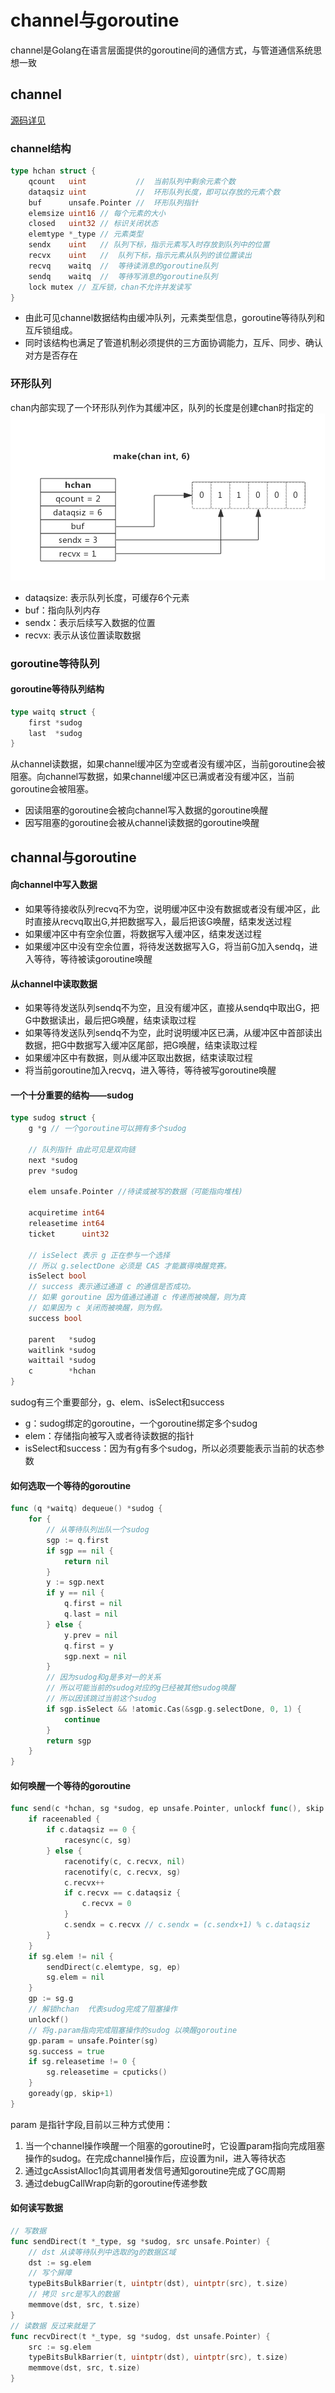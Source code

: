 # channel与goroutine
channel是Golang在语言层面提供的goroutine间的通信方式，与管道通信系统思想一致

## channel
[源码详见](./example/src/chan.go)
### channel结构
```go
type hchan struct {
	qcount   uint           //  当前队列中剩余元素个数
	dataqsiz uint           //  环形队列长度，即可以存放的元素个数
	buf      unsafe.Pointer //  环形队列指针
	elemsize uint16 // 每个元素的大小
	closed   uint32 // 标识关闭状态
	elemtype *_type // 元素类型
	sendx    uint   // 队列下标，指示元素写入时存放到队列中的位置
	recvx    uint   //  队列下标，指示元素从队列的该位置读出
	recvq    waitq  //  等待读消息的goroutine队列
	sendq    waitq  //  等待写消息的goroutine队列
	lock mutex // 互斥锁，chan不允许并发读写
}
```
- 由此可见channel数据结构由缓冲队列，元素类型信息，goroutine等待队列和互斥锁组成。
- 同时该结构也满足了管道机制必须提供的三方面协调能力，互斥、同步、确认对方是否存在

### 环形队列
chan内部实现了一个环形队列作为其缓冲区，队列的长度是创建chan时指定的
![](./static/环形队列.png)
- dataqsize: 表示队列长度，可缓存6个元素
- buf：指向队列内存
- sendx：表示后续写入数据的位置
- recvx: 表示从该位置读取数据

### goroutine等待队列
#### goroutine等待队列结构
```go
type waitq struct {
	first *sudog
	last  *sudog
}
```
从channel读数据，如果channel缓冲区为空或者没有缓冲区，当前goroutine会被阻塞。向channel写数据，如果channel缓冲区已满或者没有缓冲区，当前goroutine会被阻塞。
- 因读阻塞的goroutine会被向channel写入数据的goroutine唤醒
- 因写阻塞的goroutine会被从channel读数据的goroutine唤醒

## channal与goroutine
#### 向channel中写入数据
- 如果等待接收队列recvq不为空，说明缓冲区中没有数据或者没有缓冲区，此时直接从recvq取出G,并把数据写入，最后把该G唤醒，结束发送过程
- 如果缓冲区中有空余位置，将数据写入缓冲区，结束发送过程
- 如果缓冲区中没有空余位置，将待发送数据写入G，将当前G加入sendq，进入等待，等待被读goroutine唤醒
#### 从channel中读取数据
- 如果等待发送队列sendq不为空，且没有缓冲区，直接从sendq中取出G，把G中数据读出，最后把G唤醒，结束读取过程
- 如果等待发送队列sendq不为空，此时说明缓冲区已满，从缓冲区中首部读出数据，把G中数据写入缓冲区尾部，把G唤醒，结束读取过程
- 如果缓冲区中有数据，则从缓冲区取出数据，结束读取过程
- 将当前goroutine加入recvq，进入等待，等待被写goroutine唤醒
#### 一个十分重要的结构——sudog
```go
type sudog struct {
	g *g // 一个goroutine可以拥有多个sudog  

    // 队列指针 由此可见是双向链
	next *sudog 
	prev *sudog

	elem unsafe.Pointer //待读或被写的数据（可能指向堆栈)

	acquiretime int64
	releasetime int64
	ticket      uint32

    // isSelect 表示 g 正在参与一个选择
    // 所以 g.selectDone 必须是 CAS 才能赢得唤醒竞赛。
	isSelect bool
    // success 表示通过通道 c 的通信是否成功。
    // 如果 goroutine 因为值通过通道 c 传递而被唤醒，则为真
    // 如果因为 c 关闭而被唤醒，则为假。
	success bool

	parent   *sudog 
	waitlink *sudog 
	waittail *sudog 
	c        *hchan
}
```
sudog有三个重要部分，g、elem、isSelect和success
- g：sudog绑定的goroutine，一个goroutine绑定多个sudog
- elem：存储指向被写入或者待读数据的指针
- isSelect和success：因为有g有多个sudog，所以必须要能表示当前的状态参数 
#### 如何选取一个等待的goroutine
```go
func (q *waitq) dequeue() *sudog {
	for {
        // 从等待队列出队一个sudog
		sgp := q.first
		if sgp == nil {
			return nil
		}
		y := sgp.next
		if y == nil {
			q.first = nil
			q.last = nil
		} else {
			y.prev = nil
			q.first = y
			sgp.next = nil 
		}
        // 因为sudog和g是多对一的关系
        // 所以可能当前的sudog对应的g已经被其他sudog唤醒
        // 所以因该跳过当前这个sudog
		if sgp.isSelect && !atomic.Cas(&sgp.g.selectDone, 0, 1) {
			continue
		}
		return sgp
	}
}
```
#### 如何唤醒一个等待的goroutine
```go
func send(c *hchan, sg *sudog, ep unsafe.Pointer, unlockf func(), skip int) {
	if raceenabled {
		if c.dataqsiz == 0 {
			racesync(c, sg)
		} else {
			racenotify(c, c.recvx, nil)
			racenotify(c, c.recvx, sg)
			c.recvx++
			if c.recvx == c.dataqsiz {
				c.recvx = 0
			}
			c.sendx = c.recvx // c.sendx = (c.sendx+1) % c.dataqsiz
		}
	}
	if sg.elem != nil {
		sendDirect(c.elemtype, sg, ep)
		sg.elem = nil
	}
	gp := sg.g
	// 解锁hchan  代表sudog完成了阻塞操作
	unlockf()
	// 将g.param指向完成阻塞操作的sudog 以唤醒goroutine
	gp.param = unsafe.Pointer(sg)
	sg.success = true
	if sg.releasetime != 0 {
		sg.releasetime = cputicks()
	}
	goready(gp, skip+1)
}
```
param 是指针字段,目前以三种方式使用：
1. 当一个channel操作唤醒一个阻塞的goroutine时，它设置param指向完成阻塞操作的sudog。在完成channel操作后，应设置为nil，进入等待状态
2. 通过gcAssistAlloc1向其调用者发信号通知goroutine完成了GC周期
3. 通过debugCallWrap向新的goroutine传递参数

#### 如何读写数据
```go
// 写数据
func sendDirect(t *_type, sg *sudog, src unsafe.Pointer) {
	// dst 从读等待队列中选取的g的数据区域
	dst := sg.elem
	// 写个屏障
	typeBitsBulkBarrier(t, uintptr(dst), uintptr(src), t.size)
	// 拷贝 src是写入的数据
	memmove(dst, src, t.size)
}
// 读数据 反过来就是了
func recvDirect(t *_type, sg *sudog, dst unsafe.Pointer) {
	src := sg.elem
	typeBitsBulkBarrier(t, uintptr(dst), uintptr(src), t.size)
	memmove(dst, src, t.size)
}
```